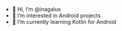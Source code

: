- 👋 Hi, I’m @inagalus
- 👀 I’m interested in Android projects
- 🌱 I’m currently learning Kotlin for Android

<!---
inagalus/inagalus is a ✨ special ✨ repository because its `README.md` (this file) appears on your GitHub profile.
You can click the Preview link to take a look at your changes.
--->
